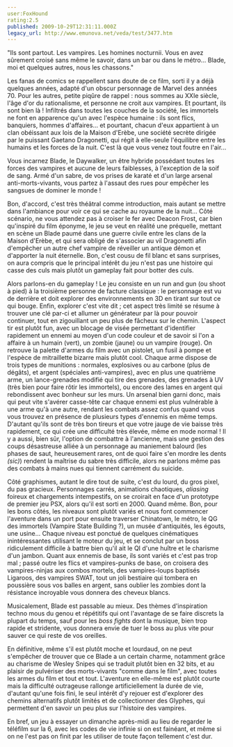 ```yaml
---
user:FoxHound
rating:2.5
published: 2009-10-29T12:31:11.000Z
legacy_url: http://www.emunova.net/veda/test/3477.htm
---
```

"Ils sont partout. Les vampires. Les homines nocturnii. Vous en avez sûrement croisé sans même le savoir, dans un bar ou dans le métro... Blade, moi et quelques autres, nous les chassons."  

Les fanas de comics se rappellent sans doute de ce film, sorti il y a déjà quelques années, adapté d'un obscur personnage de Marvel des années 70\. Pour les autres, petite piqûre de rappel : nous sommes au XXIe siècle, l'âge d'or du rationalisme, et personne ne croit aux vampires. Et pourtant, ils sont bien là ! Infiltrés dans toutes les couches de la société, les immortels ne font en apparence qu'un avec l'espèce humaine : ils sont flics, banquiers, hommes d'affaires... et pourtant, chacun d'eux appartient à un clan obéissant aux lois de la Maison d'Erèbe, une société secrète dirigée par le puissant Gaetano Dragonetti, qui régit à elle-seule l'équilibre entre les humains et les forces de la nuit. C'est là que vous venez tout foutre en l'air...  

Vous incarnez Blade, le Daywalker, un être hybride possédant toutes les forces des vampires et aucune de leurs faiblesses, à l'exception de la soif de sang. Armé d'un sabre, de vos prises de karaté et d'un large arsenal anti-morts-vivants, vous partez à l'assaut des rues pour empêcher les sangsues de dominer le monde !  

Bon, d'accord, c'est très théâtral comme introduction, mais autant se mettre dans l'ambiance pour voir ce qui se cache au royaume de la nuit... Côté scénario, ne vous attendez pas à croiser le fer avec Deacon Frost, car bien qu'inspiré du film éponyme, le jeu se veut en réalité une préquelle, mettant en scène un Blade paumé dans une guerre civile entre les clans de la Maison d'Erèbe, et qui sera obligé de s'associer au vil Dragonetti afin d'empêcher un autre chef vampire de réveiller un antique démon et d'apporter la nuit éternelle. Bon, c'est cousu de fil blanc et sans surprises, on aura compris que le principal intérêt du jeu n'est pas une histoire qui casse des culs mais plutôt un gameplay fait pour botter des culs.  

  

Alors parlons-en du gameplay ! Le jeu consiste en un run and gun (ou shoot à pied) à la troisième personne de facture classique : le personnage est vu de derrière et doit explorer des environnements en 3D en tirant sur tout ce qui bouge. Enfin, explorer c'est vite dit ; cet aspect très limité se résume à trouver une clé par-ci et allumer un générateur par là pour pouvoir continuer, tout en zigouillant un peu plus de fâcheux sur le chemin. L'aspect tir est plutôt fun, avec un blocage de visée permettant d'identifier rapidement un ennemi au moyen d'un code couleur et de savoir si l'on a affaire à un humain (vert), un zombie (jaune) ou un vampire (rouge). On retrouve la palette d'armes du film avec un pistolet, un fusil à pompe et l'espèce de mitraillette bizarre mais plutôt cool. Chaque arme dispose de trois types de munitions : normales, explosives ou au carbone (plus de dégâts), et argent (spéciales anti-vampires), avec en plus une quatrième arme, un lance-grenades modifié qui tire des grenades, des grenades à UV (très bien pour faire rôtir les immortels), ou encore des lames en argent qui rebondissent avec bonheur sur les murs. Un arsenal bien garni donc, mais qui peut vite s'avérer casse-tête car chaque ennemi est plus vulnérable à une arme qu'à une autre, rendant les combats assez confus quand vous vous trouvez en présence de plusieurs types d'ennemis en même temps. D'autant qu'ils sont de très bon tireurs et que votre jauge de vie baisse très rapidement, ce qui crée une difficulté très élevée, même en mode normal ! Il y a aussi, bien sûr, l'option de combattre à l'ancienne, mais une gestion des coups désastreuse alliée à un personnage au maniement balourd (les phases de saut, heureusement rares, ont de quoi faire s'en mordre les dents _(sic)_) rendent la maîtrise du sabre très difficile, alors ne parlons même pas des combats à mains nues qui tiennent carrément du suicide.  

  

Côté graphismes, autant le dire tout de suite, c'est du lourd, du gros pixel, du pas gracieux. Personnages carrés, animations chaotiques, _aliasing_ foireux et chargements intempestifs, on se croirait en face d'un prototype de premier jeu PSX, alors qu'il est sorti en 2000\. Quand même. Bon, pour les bons côtés, les niveaux sont plutôt variés et nous font commencer l'aventure dans un port pour ensuite traverser Chinatown, le métro, le QG des immortels (Vampire State Building ?), un musée d'antiquités, les égouts, une usine... Chaque niveau est ponctué de quelques cinématiques inintéressantes utilisant le moteur du jeu, et se conclut par un boss ridiculement difficile à battre bien qu'il ait le QI d'une huître et le charisme d'un jambon. Quant aux ennemis de base, ils sont variés et c'est pas trop mal ; passé outre les flics et vampires-punks de base, on croisera des vampires-ninjas aux combos mortels, des vampires-loups baptisés Ligaroos, des vampires SWAT, tout un joli bestiaire qui tombera en poussière sous vos balles en argent, sans oublier les zombies dont la résistance incroyable vous donnera des cheveux blancs.  

  

Musicalement, Blade est passable au mieux. Des thèmes d'inspiration techno mous du genou et répétitifs qui ont l'avantage de se faire discrets la plupart du temps, sauf pour les _boss fights_ dont la musique, bien trop rapide et stridente, vous donnera envie de tuer le boss au plus vite pour sauver ce qui reste de vos oreilles.  

  

En définitive, même s'il est plutôt moche et lourdaud, on ne peut s'empêcher de trouver que ce Blade a un certain charme, notamment grâce au charisme de Wesley Snipes qui se traduit plutôt bien en 32 bits, et au plaisir de pulvériser des morts-vivants "comme dans le film", avec toutes les armes du film et tout et tout. L'aventure en elle-même est plutôt courte mais la difficulté outrageuse rallonge artificiellement la durée de vie, d'autant qu'une fois fini, le seul intérêt d'y rejouer est d'explorer des chemins alternatifs plutôt limités et de collectionner des Glyphes, qui permettent d'en savoir un peu plus sur l'histoire des vampires.  

  

En bref, un jeu à essayer un dimanche après-midi au lieu de regarder le téléfilm sur la 6, avec les codes de vie infinie si on est fainéant, et même si on ne l'est pas on finit par les utiliser de toute façon tellement c'est dur.